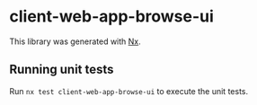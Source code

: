 # client-web-app-browse-ui

This library was generated with [Nx](https://nx.dev).

## Running unit tests

Run `nx test client-web-app-browse-ui` to execute the unit tests.
